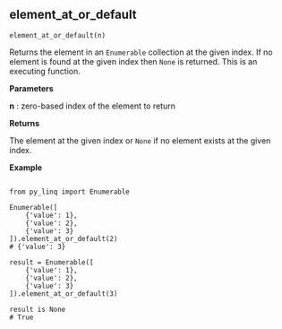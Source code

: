 ## element_at_or_default

`element_at_or_default(n)`

Returns the element in an `Enumerable` collection at the given index. If no element is found at the given index then `None` is returned. This is an executing function.

**Parameters**

__n__ : zero-based index of the element to return

**Returns**

The element at the given index or `None` if no element exists at the given index.

**Example**

<pre><code>
from py_linq import Enumerable

Enumerable([
    {'value': 1},
    {'value': 2},
    {'value': 3}
]).element_at_or_default(2)
# {'value': 3}

result = Enumerable([
    {'value': 1},
    {'value': 2},
    {'value': 3}
]).element_at_or_default(3)

result is None
# True

</code></pre>